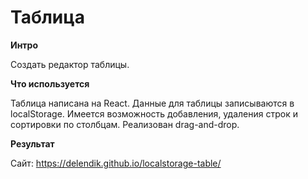 # Таблица

**Интро**

Создать редактор таблицы.

**Что используется**

Таблица написана на React.
Данные для таблицы записываются в localStorage.
Имеется возможность добавления, удаления строк и сортировки по столбцам.
Реализован drag-and-drop.

**Результат**

Сайт: https://delendik.github.io/localstorage-table/